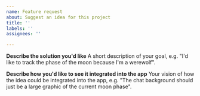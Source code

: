```yaml
---
name: Feature request
about: Suggest an idea for this project
title: ''
labels: ''
assignees: ''

---
```


**Describe the solution you'd like**
A short description of your goal, e.g. "I'd like to track the phase of the moon because I'm a werewolf".

**Describe how you'd like to see it integrated into the app**
Your vision of how the idea could be integrated into the app, e.g. "The chat background should just be a large graphic of the current moon phase".
